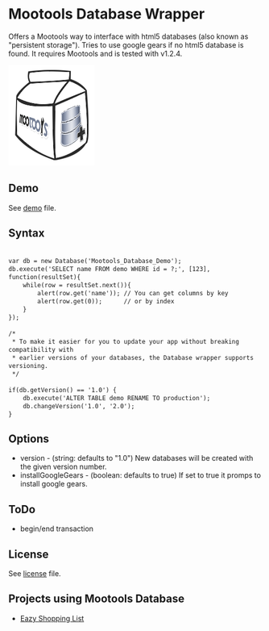 Mootools Database Wrapper
===

Offers a Mootools way to interface with html5 databases (also known as "persistent storage").
Tries to use google gears if no html5 database is found.
It requires Mootools and is tested with v1.2.4.

![Screenshot](http://github.com/SunboX/mootools-database/raw/master/mootools-database.png)


Demo
---

See [demo](mootools-database/blob/master/demos/index.html) file.

Syntax
---

<pre><code>
var db = new Database('Mootools_Database_Demo');
db.execute('SELECT name FROM demo WHERE id = ?;', [123], function(resultSet){
	while(row = resultSet.next()){
		alert(row.get('name')); // You can get columns by key
		alert(row.get(0));      // or by index
	}
});

/*
 * To make it easier for you to update your app without breaking compatibility with 
 * earlier versions of your databases, the Database wrapper supports versioning.
 */
 
if(db.getVersion() == '1.0') {
    db.execute('ALTER TABLE demo RENAME TO production');
    db.changeVersion('1.0', '2.0');
}
</code></pre>

Options
---

* version            - (string: defaults to "1.0") New databases will be created with the given version number.
* installGoogleGears - (boolean: defaults to true) If set to true it promps to install google gears.


ToDo
---

* begin/end transaction


License
---

See [license](mootools-database/blob/master/license) file.

Projects using Mootools Database
---

* [Eazy Shopping List](http://github.com/SunboX/EazyShoppingList)